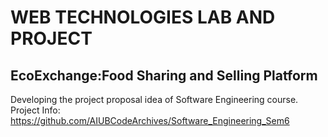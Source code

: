 # WEB TECHNOLOGIES LAB AND PROJECT
## EcoExchange:Food Sharing and Selling Platform
Developing the project proposal idea of Software Engineering course.<br> 
Project Info: https://github.com/AIUBCodeArchives/Software_Engineering_Sem6
<!--
### UI designs and basic view(SoE):
<img src="https://github.com/AIUBCodeArchives/Software_Engineering_Sem6/blob/main/UI/1.png">
<img src="https://github.com/AIUBCodeArchives/Software_Engineering_Sem6/blob/main/UI/2.png">
<img src="https://github.com/AIUBCodeArchives/Software_Engineering_Sem6/blob/main/UI/3.png">
<img src="https://github.com/AIUBCodeArchives/Software_Engineering_Sem6/blob/main/UI/4.png">
-->

